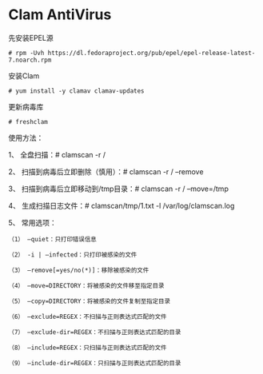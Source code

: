 Clam AntiVirus
============
先安装EPEL源  
```
# rpm -Uvh https://dl.fedoraproject.org/pub/epel/epel-release-latest-7.noarch.rpm
```  
安装Clam  
```
# yum install -y clamav clamav-updates
```  
更新病毒库  
```
# freshclam 
```  
使用方法：  

1、 全盘扫描：# clamscan -r /  

2、 扫描到病毒后立即删除（慎用）：# clamscan -r / –remove  

3、 扫描到病毒后立即移动到/tmp目录：# clamscan -r / –move=/tmp  

4、 生成扫描日志文件：# clamscan/tmp/1.txt -l /var/log/clamscan.log  

5、 常用选项：  
```
（1） –quiet：只打印错误信息

（2） -i | –infected：只打印被感染的文件

（3） –remove[=yes/no(*)]：移除被感染的文件

（4） –move=DIRECTORY：将被感染的文件移至指定目录

（5） –copy=DIRECTORY：将被感染的文件复制至指定目录

（6） –exclude=REGEX：不扫描与正则表达式匹配的文件

（7） –exclude-dir=REGEX：不扫描与正则表达式匹配的目录

（8） –include=REGEX：只扫描与正则表达式匹配的文件

（9） –include-dir=REGEX：只扫描与正则表达式匹配的目录
```  
